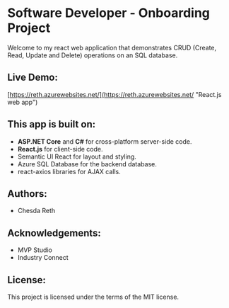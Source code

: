 # Software Developer - Onboarding Project

Welcome to my react web application that demonstrates CRUD (Create, Read, Update and Delete) operations on an SQL database. 

## Live Demo: 
[https://reth.azurewebsites.net/](https://reth.azurewebsites.net/ "React.js web app")

## This app is built on:
* **ASP.NET Core** and **C#** for cross-platform server-side code.
* **React.js** for client-side code.
* Semantic UI React for layout and styling.
* Azure SQL Database for the backend database.
* react-axios libraries for AJAX calls.

## Authors: 
* Chesda Reth

## Acknowledgements: 
* MVP Studio
* Industry Connect

## License: 
This project is licensed under the terms of the MIT license.
